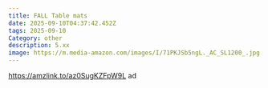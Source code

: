 ```yaml
---
title: FALL Table mats
date: 2025-09-10T04:37:42.452Z
tags: 2025-09-10
Category: other
description: 5.xx
image: https://m.media-amazon.com/images/I/71PKJSb5ngL._AC_SL1200_.jpg
---
```

https://amzlink.to/az0SugKZFpW9L ad
